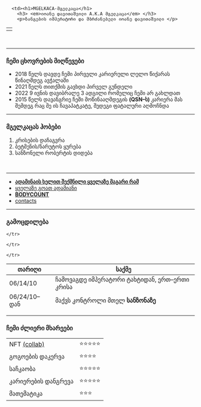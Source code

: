 <!DOCTYPE html>
<html lang="en" dir="ltr">
  <head>
    <meta charset="utf-8">
    <title>mgelkaca</title>
  <link rel="stylesheet" href="css/styles.css">

  </head>

  <body>
    <table cellspacing="20">
      <tr>
        <td><img src="https://scontent.xx.fbcdn.net/v/t1.15752-9/298536894_3232463523675392_1885650352471581753_n.jpg?stp=dst-jpg_s403x403&_nc_cat=108&ccb=1-7&_nc_sid=aee45a&_nc_ohc=uy8B6rhKmlQAX8GjhRI&_nc_ad=z-m&_nc_cid=0&_nc_ht=scontent.xx&oh=03_AVIGDAIU7nGTvX7dAGtSNt5WPdLFrTMxIyldCu5u9F2leg&oe=631DA160" alt=""></td>

      <td><h1>MGELKACA-მგელკაცა</h1>
        <h3> <em>იოანე დავითაშვილი A.K.A მგელკაცა</em> </h3>
        <p>ზანგების იმპერატორი და მბრძანებელი იოანე დავითაშვილი </p>
</td>
      </tr>
    </table>

<br>


<p></p>
<hr>
  </body>
</html>
<h3>ჩემი ცხოვრების მიღწევები</h3>
<ul>
  <li>2018 წელს დავდე ჩემი პირველი კარიერული ლელო წიქარას წინაღმდეგ ავჭალაში</li>
  <li>2021 წელს თითქმის გავხდი პირველ გუნდელი</li>
  <li>2022 9 ივნის დავიბრალე 3 ადგილი რომელიც ჩემი არ გახლდათ</li>
  <li>2015 წელს დავანგრიე ჩემი მოწინააღმდეგის <strong>(QSN–ს)</strong> კარიერა მას შემდეგ რაც მე ის ჩავაპატკატე, შედეგი ფატალური აღმოჩნდა</li>
  </ul>
  <hr>
<h3>მგელკაცას ჰობები</h3>
<ol>
 <li>კრისების დაჩაგვრა</li>
 <li>ბეტმენის/ნარუტოს ყურება</li>
 <li>სანზონელი რობერტის დიდება</li>
</ol>
<br>
<hr>
<ul>
<li><strong><a href="https://9anime.id/watch/naruto-shippuden.qv3/ep-1">ადამინაის ხელით შექმნილი ყველაზე მაგარი რამ</a></strong>
</li>
<li><a href="https://www.facebook.com/profile.php?id=100005023905697">ყველაზე გოათ ადამიანი</a>
</li> <li><a href="https://www.google.com/search?q=hoes+0&sxsrf=ALiCzsYCy7XHxHMJTOaPiQVwKoIUgaEDjQ:1660418518594&source=lnms&tbm=isch&sa=X&ved=2ahUKEwiCpur_xMT5AhWjVfEDHXbLAQcQ_AUoAXoECAEQAw&biw=1680&bih=939&dpr=1
"><strong>BODYCOUNT</strong></a>
</li>
<li><a href="contactme.html">contacts</a></li>
</ul>
<hr>
<h3>გამოცდილება</h3>
<table>
  <thead>
    <tr>
      <th>თარიღი</th>
      <th>საქმე</th>

    </tr>
  </thead>
  <tbody>
    <tr>

    </tr>
  </tbody>
  <tfoot>
    <tr>

    </tr>
  </tfoot>
  <td>06/14/10</td>
  <td>ჩამოვაგდე იმპერატორი ტახტიდან, ერთ–ერთი კრისა</td>

  <tr>
    <td>06/24/10–დან</td>
    <td>მაქვს კონტროლი მთელ <strong>სანზონაზე</strong></td>
  </tr>
</table>

  <hr>
  <tr>
    <h3>ჩემი ძლიერი მხარეები</h3>
    <table cellspacing="10">
      <tr>
        <td>  NFT    <a href="NFT.html">(collab)</a></td>
        <td>⭐⭐⭐⭐⭐</td>
      </tr>
      <tr>
        <td>გოგოების დაკერვა</td>
        <td>⭐⭐⭐⭐</td>
      </tr>
      <tr>
        <td>საჩკაობა</td>
        <td>⭐⭐⭐⭐⭐</td>
      </tr>
      <tr>
        <td>კარიერების დანგრევა</td>
        <td>⭐⭐⭐⭐⭐</td>
      </tr>
      <tr>
        <td>მათემატიკა</td>
        <td>⭐⭐⭐</td>
      </tr>
    </table>
</tr>
<br>

